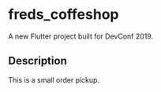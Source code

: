 # freds_coffeshop

A new Flutter project built for DevConf 2019.

## Description

This is a small order pickup.
